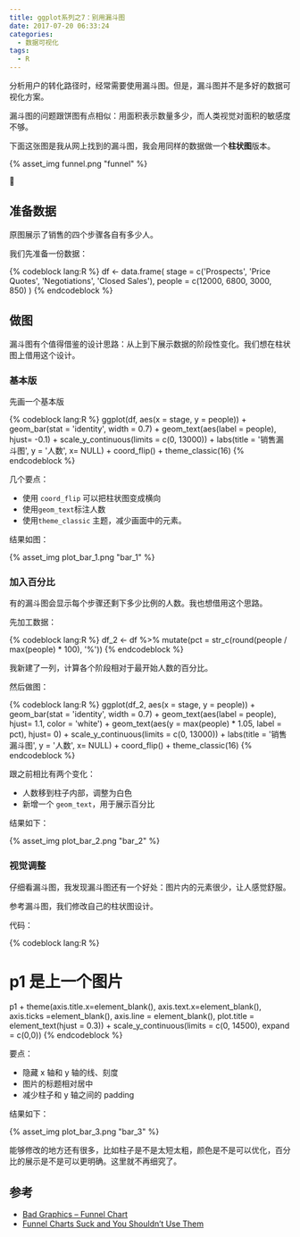 ```yaml
---
title: ggplot系列之7：别用漏斗图
date: 2017-07-20 06:33:24
categories:
  - 数据可视化
tags:
  - R
---
```



分析用户的转化路径时，经常需要使用漏斗图。但是，漏斗图并不是多好的数据可视化方案。

漏斗图的问题跟饼图有点相似：用面积表示数量多少，而人类视觉对面积的敏感度不够。

下面这张图是我从网上找到的漏斗图，我会用同样的数据做一个**柱状图**版本。

{% asset_img funnel.png  "funnel" %}


<!-- more -->

## 准备数据

原图展示了销售的四个步骤各自有多少人。

我们先准备一份数据：

{% codeblock lang:R %}
df <- data.frame(
  stage = c('Prospects', 'Price Quotes', 'Negotiations', 'Closed Sales'),
  people = c(12000, 6800, 3000, 850)
)
{% endcodeblock %}

## 做图

漏斗图有个值得借鉴的设计思路：从上到下展示数据的阶段性变化。我们想在柱状图上借用这个设计。

### 基本版

先画一个基本版

{% codeblock lang:R %}
ggplot(df, aes(x = stage, y = people)) + 
  geom_bar(stat = 'identity', width = 0.7) +
  geom_text(aes(label = people), hjust= -0.1) +
  scale_y_continuous(limits = c(0, 13000)) +
  labs(title = '销售漏斗图',
       y = '人数',
       x= NULL) +
  coord_flip() +
  theme_classic(16) 
{% endcodeblock %}

几个要点：
- 使用 `coord_flip` 可以把柱状图变成横向
- 使用`geom_text`标注人数
- 使用`theme_classic` 主题，减少画面中的元素。

结果如图：

{% asset_img plot_bar_1.png  "bar_1" %}

### 加入百分比

有的漏斗图会显示每个步骤还剩下多少比例的人数。我也想借用这个思路。

先加工数据：

{% codeblock lang:R %}
df_2 <- df %>%
  mutate(pct = str_c(round(people / max(people) * 100), '%'))
{% endcodeblock %}

我新建了一列，计算各个阶段相对于最开始人数的百分比。

然后做图：

{% codeblock lang:R %}
ggplot(df_2, aes(x = stage, y = people)) + 
  geom_bar(stat = 'identity', width = 0.7) +
  geom_text(aes(label = people), hjust= 1.1, color = 'white') +
  geom_text(aes(y = max(people) * 1.05, label = pct), hjust= 0) +
  scale_y_continuous(limits = c(0, 13000)) +
  labs(title = '销售漏斗图',
       y = '人数',
       x= NULL) +
  coord_flip() +
  theme_classic(16)
{% endcodeblock %}

跟之前相比有两个变化：
- 人数移到柱子内部，调整为白色
- 新增一个 `geom_text`，用于展示百分比

结果如下：

{% asset_img plot_bar_2.png  "bar_2" %}

### 视觉调整

仔细看漏斗图，我发现漏斗图还有一个好处：图片内的元素很少，让人感觉舒服。

参考漏斗图，我们修改自己的柱状图设计。

代码：

{% codeblock lang:R %}
# p1 是上一个图片
p1 + theme(axis.title.x=element_blank(),
           axis.text.x=element_blank(),
           axis.ticks =element_blank(),
           axis.line = element_blank(),
           plot.title = element_text(hjust = 0.3)) +
  scale_y_continuous(limits = c(0, 14500), expand = c(0,0))
{% endcodeblock %}

要点：
- 隐藏 x 轴和 y 轴的线、刻度
- 图片的标题相对居中
- 减少柱子和 y 轴之间的 padding

结果如下：

{% asset_img plot_bar_3.png  "bar_3" %}

能够修改的地方还有很多，比如柱子是不是太短太粗，颜色是不是可以优化，百分比的展示是不是可以更明确。这里就不再细究了。

## 参考

- [Bad Graphics – Funnel Chart](https://peltiertech.com/bad-graphics-funnel-chart/)
- [Funnel Charts Suck and You Shouldn’t Use Them](https://crmchartguy.com/2015/10/26/funnel-charts-in-dynamics-crm/)